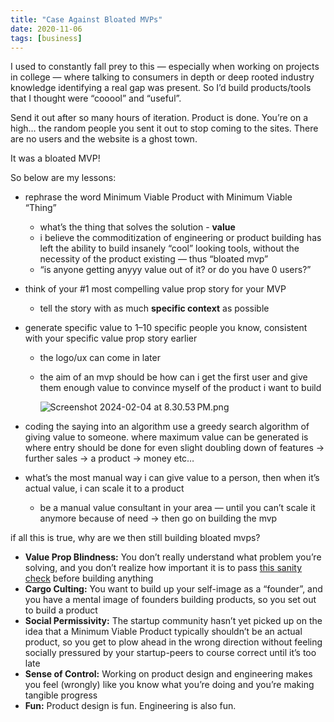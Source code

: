 ```yaml
---
title: "Case Against Bloated MVPs"
date: 2020-11-06
tags: [business]
---
```


I used to constantly fall prey to this — especially when working on projects in college — where talking to consumers in depth or deep rooted industry knowledge identifying a real gap was present. So I’d build products/tools that I thought were “cooool” and “useful”. 

Send it out after so many hours of iteration. Product is done. You’re on a high… the random people you sent it out to stop coming to the sites. There are no users and the website is a ghost town. 

It was a bloated MVP! 

So below are my lessons: 

- rephrase the word Minimum Viable Product with Minimum Viable “Thing”
    - what’s the thing that solves the solution - **value**
    - i believe the commoditization of engineering or product building has left the ability to build insanely “cool” looking tools, without the necessity of the product existing — thus “bloated mvp”
    - “is anyone getting anyyy value out of it? or do you have 0 users?”
- think of your #1 most compelling value prop story for your MVP
    - tell the story with as much **specific context** as possible
- generate specific value to 1–10 specific people you know, consistent with your specific value prop story earlier
    - the logo/ux can come in later
    - the aim of an mvp should be how can i get the first user and give them enough value to convince myself of the product i want to build
        
        ![Screenshot 2024-02-04 at 8.30.53 PM.png](Case%20Against%20Bloated%20MVPs%202617e29078d24bcabff19d4355879df8/Screenshot_2024-02-04_at_8.30.53_PM.png)
        
- coding the saying into an algorithm use a greedy search algorithm of giving value to someone. where maximum value can be generated is where entry should be done for even slight doubling down of features → further sales → a product → money etc…
- what’s the most manual way i can give value to a person, then when it’s actual value, i can scale it to a product
    - be a manual value consultant in your area — until you can’t scale it anymore because of need → then go on building the mvp

if all this is true, why are we then still building bloated mvps? 

- **Value Prop Blindness:** You don’t really understand what problem you’re solving, and you don’t realize how important it is to pass [this sanity check](https://medium.com/@lironshapira/how-to-sanity-check-your-startup-idea-dbb3ad4c9888) before building anything
- **Cargo Culting:** You want to build up your self-image as a “founder”, and you have a mental image of founders building products, so you set out to build a product
- **Social Permissivity:** The startup community hasn’t yet picked up on the idea that a Minimum Viable Product typically shouldn’t be an actual product, so you get to plow ahead in the wrong direction without feeling socially pressured by your startup-peers to course correct until it’s too late
- **Sense of Control:** Working on product design and engineering makes you feel (wrongly) like you know what you’re doing and you’re making tangible progress
- **Fun:** Product design is fun. Engineering is also fun.
